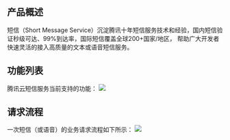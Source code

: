 ## 产品概述
短信（Short Message Service）沉淀腾讯十年短信服务技术和经验，国内短信验证秒级可达、99%到达率，国际短信覆盖全球200+国家/地区， 帮助广大开发者快速灵活的接入高质量的文本或语音短信服务。

## 功能列表
腾讯云短信服务当前支持的功能：
![](https://mccdn.qcloud.com/static/img/e0e7d45b3f9fffed60389f70df68fa92/image.png)

## 请求流程
一次短信（或语音）的业务请求流程如下所示：
![](https://mccdn.qcloud.com/static/img/7ecaa1d596f0a948ce6754b255355d07/image.png)
